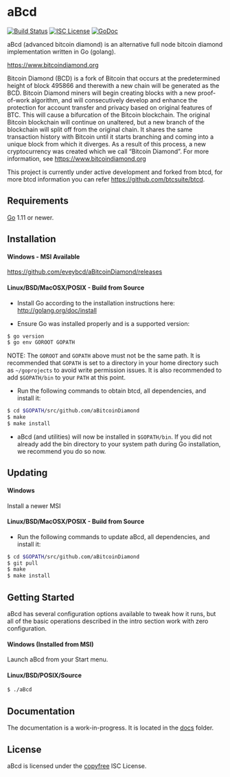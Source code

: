 aBcd
====

[![Build Status](https://travis-ci.org/aBitcoinDiamond.png?branch=master)](https://travis-ci.org/aBitcoinDiamond)
[![ISC License](http://img.shields.io/badge/license-ISC-blue.svg)](http://copyfree.org)
[![GoDoc](https://img.shields.io/badge/godoc-reference-blue.svg)](http://godoc.org/github.com/aBitcoinDiamond)

aBcd (advanced bitcoin diamond) is an alternative full node bitcoin diamond implementation written in Go (golang).


https://www.bitcoindiamond.org

Bitcoin Diamond (BCD) is a fork of Bitcoin that occurs at the predetermined height of block 495866 
and therewith a new chain will be generated as the BCD. Bitcoin Diamond miners will begin creating 
blocks with a new proof-of-work algorithm, and will consecutively develop and enhance the protection 
for account transfer and privacy based on original features of BTC. This will cause a bifurcation of 
the Bitcoin blockchain. The original Bitcoin blockchain will continue on unaltered, but a new branch
of the blockchain will split off from the original chain. It shares the same transaction history 
with Bitcoin until it starts branching and coming into a unique block from which it diverges. 
As a result of this process, a new cryptocurrency was created which we call “Bitcoin Diamond”.
For more information, see https://www.bitcoindiamond.org

This project is currently under active development and forked from btcd, for more btcd information you can refer https://github.com/btcsuite/btcd.


## Requirements

[Go](http://golang.org) 1.11 or newer.

## Installation

#### Windows - MSI Available

https://github.com/eveybcd/aBitcoinDiamond/releases

#### Linux/BSD/MacOSX/POSIX - Build from Source

- Install Go according to the installation instructions here:
  http://golang.org/doc/install

- Ensure Go was installed properly and is a supported version:

```bash
$ go version
$ go env GOROOT GOPATH
```

NOTE: The `GOROOT` and `GOPATH` above must not be the same path.  It is
recommended that `GOPATH` is set to a directory in your home directory such as
`~/goprojects` to avoid write permission issues.  It is also recommended to add
`$GOPATH/bin` to your `PATH` at this point.

- Run the following commands to obtain btcd, all dependencies, and install it:

```bash
$ cd $GOPATH/src/github.com/aBitcoinDiamond
$ make
$ make install

```

- aBcd (and utilities) will now be installed in ```$GOPATH/bin```.  If you did
  not already add the bin directory to your system path during Go installation,
  we recommend you do so now.

## Updating

#### Windows

Install a newer MSI

#### Linux/BSD/MacOSX/POSIX - Build from Source

- Run the following commands to update aBcd, all dependencies, and install it:

```bash
$ cd $GOPATH/src/github.com/aBitcoinDiamond
$ git pull
$ make
$ make install

```

## Getting Started

aBcd has several configuration options available to tweak how it runs, but all
of the basic operations described in the intro section work with zero
configuration.

#### Windows (Installed from MSI)

Launch aBcd from your Start menu.

#### Linux/BSD/POSIX/Source

```bash
$ ./aBcd
```

## Documentation

The documentation is a work-in-progress.  It is located in the [docs](https://github.com/eveybcd/aBitcoinDiamond/tree/master/docs) folder.


## License

aBcd is licensed under the [copyfree](http://copyfree.org) ISC License.
